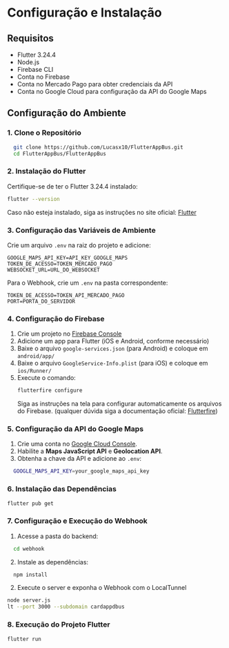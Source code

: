 # Configuração e Instalação

## Requisitos
- Flutter 3.24.4
- Node.js
- Firebase CLI
- Conta no Firebase
- Conta no Mercado Pago para obter credenciais da API
- Conta no Google Cloud para configuração da API do Google Maps

## Configuração do Ambiente

### 1. Clone o Repositório
```sh
  git clone https://github.com/Lucasx10/FlutterAppBus.git
  cd FlutterAppBus/FlutterAppBus
```

### 2. Instalação do Flutter
Certifique-se de ter o Flutter 3.24.4 instalado:
```sh
flutter --version
```
Caso não esteja instalado, siga as instruções no site oficial: [Flutter](https://docs.flutter.dev/get-started/install)

### 3. Configuração das Variáveis de Ambiente
Crie um arquivo `.env` na raiz do projeto e adicione:
```env
GOOGLE_MAPS_API_KEY=API_KEY_GOOGLE_MAPS
TOKEN_DE_ACESSO=TOKEN_MERCADO_PAGO
WEBSOCKET_URL=URL_DO_WEBSOCKET
```
Para o Webhook, crie um `.env` na pasta correspondente:
```env
TOKEN_DE_ACESSO=TOKEN_API_MERCADO_PAGO  
PORT=PORTA_DO_SERVIDOR
```

### 4. Configuração do Firebase
1. Crie um projeto no [Firebase Console](https://console.firebase.google.com/)
2. Adicione um app para Flutter (iOS e Android, conforme necessário)
3. Baixe o arquivo `google-services.json` (para Android) e coloque em `android/app/`
4. Baixe o arquivo `GoogleService-Info.plist` (para iOS) e coloque em `ios/Runner/`
5. Execute o comando:
   ```sh
   flutterfire configure
   ```
   Siga as instruções na tela para configurar automaticamente os arquivos do Firebase. (qualquer dúvida siga a documentação oficial: [Flutterfire](https://firebase.flutter.dev/docs/overview/))

### 5. Configuração da API do Google Maps
1. Crie uma conta no [Google Cloud Console](https://console.cloud.google.com/).
2. Habilite a **Maps JavaScript API** e **Geolocation API**.
3. Obtenha a chave da API e adicione ao `.env`:
```sh
  GOOGLE_MAPS_API_KEY=your_google_maps_api_key
```

### 6. Instalação das Dependências
```sh
flutter pub get
```

### 7. Configuração e Execução do Webhook
1. Acesse a pasta do backend:
```sh
  cd webhook
```
2. Instale as dependências:
```sh
  npm install
```
2. Execute o server e exponha o Webhook com o LocalTunnel 
```sh
node server.js
lt --port 3000 --subdomain cardappdbus
```

### 8. Execução do Projeto Flutter
```sh
flutter run
```